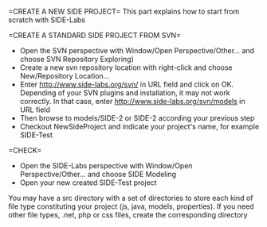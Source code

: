 =CREATE A NEW SIDE PROJECT=
This part explains how to start from scratch with SIDE-Labs

=CREATE A STANDARD SIDE PROJECT FROM SVN=
* Open the SVN perspective with Window/Open Perspective/Other... and choose SVN Repository Exploring)
* Create a new svn repository location with right-click and choose New/Repository Location...
* Enter http://www.side-labs.org/svn/ in URL field and click on OK. Depending of your SVN plugins and installation, it may not work correctly. In that case, enter http://www.side-labs.org/svn/models in URL field
* Then browse to models/SIDE-2 or SIDE-2 according your previous step
* Checkout NewSideProject and indicate your project's name, for example SIDE-Test

=CHECK=
* Open the SIDE-Labs perspective with Window/Open Perspective/Other... and choose SIDE Modeling
* Open your new created SIDE-Test project

You may have a src directory with a set of directories to store each kind of file type constituting your project (js, java, models, properties). If you need other file types, .net, php or css files, create the corresponding directory